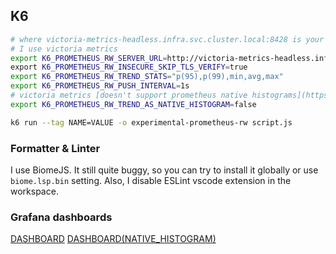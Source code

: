 ## K6

```bash
# where victoria-metrics-headless.infra.svc.cluster.local:8428 is your prometheus remote-write compatible server
# I use victoria metrics
export K6_PROMETHEUS_RW_SERVER_URL=http://victoria-metrics-headless.infra.svc.cluster.local:8428/api/v1/write \
export K6_PROMETHEUS_RW_INSECURE_SKIP_TLS_VERIFY=true
export K6_PROMETHEUS_RW_TREND_STATS="p(95),p(99),min,avg,max"
export K6_PROMETHEUS_RW_PUSH_INTERVAL=1s
# victoria metrics [doesn't support prometheus native histograms](https://github.com/VictoriaMetrics/VictoriaMetrics/issues/3733) but with Prometheus it might be better to use the native histogram feature
export K6_PROMETHEUS_RW_TREND_AS_NATIVE_HISTOGRAM=false

k6 run --tag NAME=VALUE -o experimental-prometheus-rw script.js
```

### Formatter & Linter 

I use BiomeJS. It still quite buggy, so you can try to install it globally or use `biome.lsp.bin` setting.
Also, I disable ESLint vscode extension in the workspace.


### Grafana dashboards

[DASHBOARD](https://grafana.com/grafana/dashboards/19665-k6-prometheus/)
[DASHBOARD(NATIVE_HISTOGRAM)](https://grafana.com/grafana/dashboards/18030-k6-prometheus-native-histograms/)
